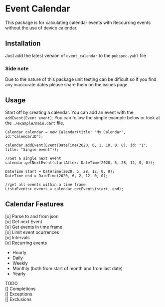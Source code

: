# Event Calendar

This package is for calculating calendar events with Reccurring events without the use of device calendar.

## Installation

Just add the latest version of ```event_calendar``` to the ```pubspec.yabl``` file

### Side note
Due to the nature of this package unit testing can be dificult so if you find any inaccurate dates please share them on the issues page.

## Usage

Start off by creating a calendar. You can add an event with the ```addEvent(Event event)```.
You can follow the simple example below or look at the ```./example/main.dart``` file.
```
Calendar calendar = new Calendar(title: "My Calendar", id:"calendarID");

calendar.addEvent(Event(DateTime(2020, 6, 1, 10, 0, 0), id: "1", title: "Single event"));

//Get a single next event
calendar.getNextEvent(startAfter: DateTime(2020, 5, 28, 12, 0, 0));

DateTime start = DateTime(2020, 5, 28, 12, 0, 0);
DateTime end = DateTime(2020, 6, 2, 12, 0, 0);

//get all events within a time frame
List<Events> events = calendar.getEvents(start, end);
```

## Calendar Features
[x] Parse to and from json <br>
[x] Get next Event <br>
[x] Get events in time frame <br>
[x] Limit event ocurrences <br>
[x] Intervals <br>
[x] Recurring events <br>
   - Hourly <br>
   - Daily <br>
   - Weekly <br>
   - Monthly (both from start of month and from last date) <br>
   - Yearly <br>
   


TODO <br>
[] Completions <br>
[] Exceptions <br>
[] Exclusions <br>


    




